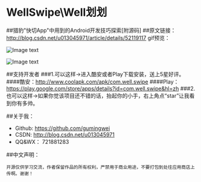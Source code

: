 # WellSwipe\Well划划
##猎豹"快切App"中用到的Android开发技巧探索[附源码]
##原文链接：http://blog.csdn.net/u013045971/article/details/52119117
gif预览：

![Image text](https://github.com/gumingwei/WellSwipe/blob/master/app/wellswipe4.gif)

![Image text](https://github.com/gumingwei/WellSwipe/blob/master/app/wellswipe5.gif)


##支持开发者
###1.可以这样->进入酷安或者Play下载安装，送上5星好评。
####酷安：http://www.coolapk.com/apk/com.well.swipe
####Play：https://play.google.com/store/apps/details?id=com.well.swipe&hl=zh
###2.也可以这样->如果你觉该项目还不错的话，抬起你的小手，右上角点“star”让我看到你有多帅。

##关于我：
* Github:   https://github.com/gumingwei
* CSDN:     http://blog.csdn.net/u013045971
* QQ&WX：   721881283

##中文声明：
```
开源仅供学习交流，作者保留作品的所有权利，严禁用于商业用途，不要打包到处往应用商店上传啊。谢谢！
```

